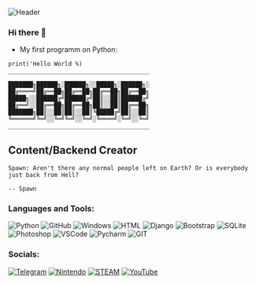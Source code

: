 ![Header]()
### Hi there 👋
- My first programm on Python:
```
print('Hello World %)
________________________________________

███████╗██████╗░██████╗░░█████╗░██████╗░
██╔════╝██╔══██╗██╔══██╗██╔══██╗██╔══██╗
█████╗░░██████╔╝██████╔╝██║░░██║██████╔╝
██╔══╝░░██╔══██╗██╔══██╗██║░░██║██╔══██╗
███████╗██║░░██║██║░░██║╚█████╔╝██║░░██║
╚══════╝╚═╝░░╚═╝╚═╝░░╚═╝░╚════╝░╚═╝░░╚═╝
________________________________________
```

## Content/Backend Creator

```
Spawn: Aren't there any normal people left on Earth? Or is everybody just back from Hell?

-- Spawn
```

### Languages and Tools:
![Python](https://img.shields.io/badge/-Python-090909?style=for-the-badge&logo=Python&logoColor=6296C)
![GitHub](https://img.shields.io/badge/GitHub-100000?style=for-the-badge&logo=github&logoColor=white)
![Windows](https://img.shields.io/badge/Windows-100000?style=for-the-badge&logo=windows&logoColor=white)
![HTML](https://img.shields.io/badge/HTML5-100000?style=for-the-badge&logo=html5&logoColor=orange)
![Django](https://img.shields.io/badge/Django-100000?style=for-the-badge&logo=django&logoColor=green)
![Bootstrap](https://img.shields.io/badge/Bootstrap-100000?style=for-the-badge&logo=bootstrap&logoColor=563D7C)
![SQLite](https://img.shields.io/badge/SQLite-100000?style=for-the-badge&logo=sqlite&logoColor=07405E)
![Photoshop](https://img.shields.io/badge/Adobe%20Photoshop-100000?style=for-the-badge&logo=Adobe%20Photoshop&logoColor=white)
![VSCode](https://img.shields.io/badge/Visual_Studio_Code-100000?style=for-the-badge&logo=visual%20studio%20code&logoColor=white)
![Pycharm](https://img.shields.io/badge/PyCharm-000000.svg?&style=for-the-badge&logo=PyCharm&logoColor=white)
![GIT](https://img.shields.io/badge/GIT-100000?style=for-the-badge&logo=git&logoColor=white)


### Socials:
[![Telegram](https://img.shields.io/badge/-Telegram-090909?style=for-the-badge&logo=telegram&logoColor=27A0D9)](https://t.me/arcan1um)
[![Nintendo](https://img.shields.io/badge/Nintendo_Switch-E60012?style=for-the-badge&logo=nintendo-switch&logoColor=white)](https://www.nintendo.com/us/)
[![STEAM](https://img.shields.io/badge/Steam-000000?style=for-the-badge&logo=steam&logoColor=white)](https://steamcommunity.com/id/hydrospirt/)
[![YouTube](https://img.shields.io/badge/YouTube-100000?style=for-the-badge&logo=youtube&logoColor=white)](https://www.youtube.com/channel/UC9rpZSzfSbHOk_BUPvO6Zjg)
